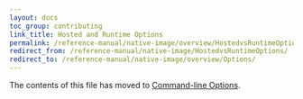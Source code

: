 ```yaml
---
layout: docs
toc_group: contributing
link_title: Hosted and Runtime Options
permalink: /reference-manual/native-image/overview/HostedvsRuntimeOptions/
redirect_from: /reference-manual/native-image/HostedvsRuntimeOptions/
redirect_to: /reference-manual/native-image/overview/Options/
---
```


The contents of this file has moved to [Command-line Options](BuildOptions.md).